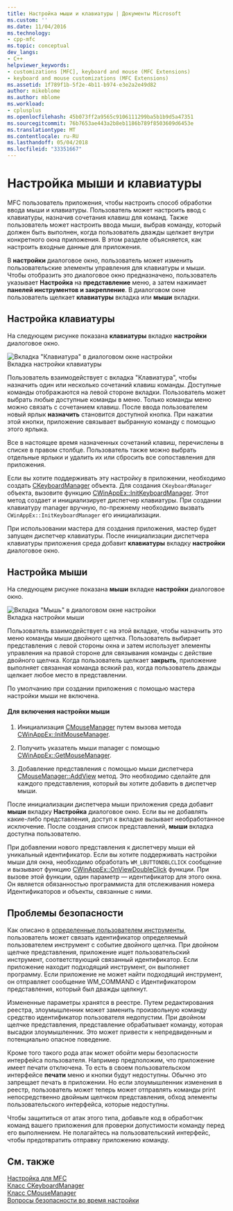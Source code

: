 ```yaml
---
title: Настройка мыши и клавиатуры | Документы Microsoft
ms.custom: ''
ms.date: 11/04/2016
ms.technology:
- cpp-mfc
ms.topic: conceptual
dev_langs:
- C++
helpviewer_keywords:
- customizations [MFC], keyboard and mouse (MFC Extensions)
- keyboard and mouse customizations (MFC Extensions)
ms.assetid: 1f789f1b-5f2e-4b11-b974-e3e2a2e49d82
author: mikeblome
ms.author: mblome
ms.workload:
- cplusplus
ms.openlocfilehash: 45b073ff2a9565c9106111299ba5b1b9d5a47351
ms.sourcegitcommit: 76b7653ae443a2b8eb1186b789f8503609d6453e
ms.translationtype: MT
ms.contentlocale: ru-RU
ms.lasthandoff: 05/04/2018
ms.locfileid: "33351667"
---
```

# <a name="keyboard-and-mouse-customization"></a>Настройка мыши и клавиатуры
MFC пользователь приложения, чтобы настроить способ обработки ввода мыши и клавиатуры. Пользователь может настроить ввод с клавиатуры, назначив сочетания клавиш для команд. Также пользователь может настроить ввода мыши, выбрав команду, который должен быть выполнен, когда пользователь дважды щелкает внутри конкретного окна приложения. В этом разделе объясняется, как настроить входные данные для приложения.  
  
 В **настройки** диалоговое окно, пользователь может изменить пользовательские элементы управления для клавиатуры и мыши. Чтобы отобразить это диалоговое окно предназначено, пользователь указывает **Настройка** на **представление** меню, а затем нажимает **панелей инструментов и закрепление**. В диалоговом окне пользователь щелкает **клавиатуры** вкладка или **мыши** вкладки.  
  
## <a name="keyboard-customization"></a>Настройка клавиатуры  
 На следующем рисунке показана **клавиатуры** вкладке **настройки** диалоговое окно.  
  
 ![Вкладка "Клавиатура" в диалоговом окне настройки](../mfc/media/mfcnextkeyboardtab.png "mfcnextkeyboardtab")  
Вкладка настройки клавиатуры  
  
 Пользователь взаимодействует с вкладка "Клавиатура", чтобы назначить один или несколько сочетаний клавиш команды. Доступные команды отображаются на левой стороне вкладки. Пользователь может выбрать любые доступные команды в меню. Только команды меню можно связать с сочетанием клавиш. После ввода пользователем новый ярлык **назначить** становится доступной кнопка. При нажатии этой кнопки, приложение связывает выбранную команду с помощью этого ярлыка.  
  
 Все в настоящее время назначенных сочетаний клавиш, перечислены в списке в правом столбце. Пользователь также можно выбрать отдельные ярлыки и удалить их или сбросить все сопоставления для приложения.  
  
 Если вы хотите поддерживать эту настройку в приложении, необходимо создать [CKeyboardManager](../mfc/reference/ckeyboardmanager-class.md) объекта. Для создания `CKeyboardManager` объекта, вызовите функцию [CWinAppEx::InitKeyboardManager](../mfc/reference/cwinappex-class.md#initkeyboardmanager). Этот метод создает и инициализирует диспетчер клавиатуры. При создании клавиатуру manager вручную, по-прежнему необходимо вызвать `CWinAppEx::InitKeyboardManager` его инициализации.  
  
 При использовании мастера для создания приложения, мастер будет запущен диспетчер клавиатуры. После инициализации диспетчера клавиатуры приложения среда добавит **клавиатуры** вкладку **настройки** диалоговое окно.  
  
## <a name="mouse-customization"></a>Настройка мыши  
 На следующем рисунке показана **мыши** вкладке **настройки** диалоговое окно.  
  
 ![Вкладка "Мышь" в диалоговом окне настройки](../mfc/media/mfcnextmousetab.png "mfcnextmousetab")  
Вкладка настройки мыши  
  
 Пользователь взаимодействует с на этой вкладке, чтобы назначить это меню команды мыши двойного щелчка. Пользователь выбирает представления с левой стороны окна и затем использует элементы управления на правой стороне для связывания команды с действие двойного щелчка. Когда пользователь щелкает **закрыть**, приложение выполняет связанная команда всякий раз, когда пользователь дважды щелкает любое место в представлении.  
  
 По умолчанию при создании приложения с помощью мастера настройки мыши не включена.  
  
#### <a name="to-enable-mouse-customization"></a>Для включения настройки мыши  
  
1.  Инициализация [CMouseManager](../mfc/reference/cmousemanager-class.md) путем вызова метода [CWinAppEx::InitMouseManager](../mfc/reference/cwinappex-class.md#initmousemanager).  
  
2.  Получить указатель мыши manager с помощью [CWinAppEx::GetMouseManager](../mfc/reference/cwinappex-class.md#getmousemanager).  
  
3.  Добавление представления с помощью мыши диспетчера [CMouseManager::AddView](../mfc/reference/cmousemanager-class.md#addview) метод. Это необходимо сделайте для каждого представления, который вы хотите добавить в диспетчер мыши.  
  
 После инициализации диспетчера мыши приложения среда добавит **мыши** вкладку **Настройка** диалоговое окно. Если вы не добавлять какие-либо представления, доступ к вкладке вызывает необработанное исключение. После создания список представлений, **мыши** вкладка доступна пользователю.  
  
 При добавлении нового представления к диспетчеру мыши ей уникальный идентификатор. Если вы хотите поддерживать настройки мыши для окна, необходимо обработать `WM_LBUTTONDBLCLICK` сообщение и вызывают функцию [CWinAppEx::OnViewDoubleClick](../mfc/reference/cwinappex-class.md#onviewdoubleclick) функции. При вызове этой функции, один параметр — идентификатор для этого окна. Он является обязанностью программиста для отслеживания номера Идентификаторов и объекты, связанные с ними.  
  
## <a name="security-concerns"></a>Проблемы безопасности  
 Как описано в [определенные пользователем инструменты](../mfc/user-defined-tools.md), пользователь может связать идентификатор определяемый пользователем инструмент с событие двойного щелчка. При двойном щелчке представления, приложение ищет пользовательский инструмент, соответствующий связанный идентификатор. Если приложение находит подходящий инструмент, он выполняет программу. Если приложение не может найти подходящий инструмент, он отправляет сообщение WM_COMMAND с Идентификатором представления, который был дважды щелкнут.  
  
 Измененные параметры хранятся в реестре. Путем редактирования реестра, злоумышленник может заменить произвольную команду средство идентификатор пользователя недопустим. При двойном щелчке представления, представление обрабатывает команду, которая высадки злоумышленник. Это может привести к непредвиденным и потенциально опасное поведение.  
  
 Кроме того такого рода атак может обойти меры безопасности интерфейса пользователя. Например предположим, что приложение имеет печати отключена. То есть в своем пользовательском интерфейсе **печати** меню и кнопки будут недоступны. Обычно это запрещает печать в приложении. Но если злоумышленник изменения в реестр, пользователь может теперь может отправлять команды print непосредственно двойным щелчком представления, обход элементы пользовательского интерфейса, которые недоступны.  
  
 Чтобы защититься от атак этого типа, добавьте код в обработчик команд вашего приложения для проверки допустимости команду перед его выполнением. Не полагайтесь на пользовательский интерфейс, чтобы предотвратить отправку приложению команду.  
  
## <a name="see-also"></a>См. также  
 [Настройка для MFC](../mfc/customization-for-mfc.md)   
 [Класс CKeyboardManager](../mfc/reference/ckeyboardmanager-class.md)   
 [Класс CMouseManager](../mfc/reference/cmousemanager-class.md)   
 [Вопросы безопасности во время настройки](../mfc/security-implications-of-customization.md)

